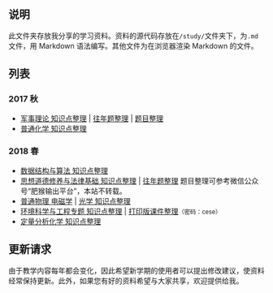 ## 说明
此文件夹存放我分享的学习资料。资料的源代码存放在`/study/`文件夹下，为`.md`文件，用 Markdown 语法编写。其他文件为在浏览器渲染 Markdown 的文件。

## 列表
### 2017 秋
* [军事理论 知识点整理](/军事理论-知识点整理) &#124; [往年题整理](/军事理论-往年题整理) &#124; [题目整理](/军事理论-题目整理)
* [普通化学 知识点整理](/普通化学-知识点整理)

### 2018 春
* [数据结构与算法 知识点整理](/数据结构与算法-知识点整理)
* [思想道德修养与法律基础 知识点整理](/思想道德修养与法律基础-知识点整理) &#124; [往年题整理](/思想道德修养与法律基础-往年题整理) <ref>题目整理可参考微信公众号“肥猴输出平台”，本站不转载。</ref>
* [普通物理 电磁学](/普通物理-电磁学-知识点整理) &#124; [光学 知识点整理](/普通物理-光学-知识点整理)
* [环境科学与工程专题 知识点整理](/环境科学与工程专题-知识点整理) &#124; [打印版课件整理](https://pan.baidu.com/s/1XOFhe1KqlSxUpwM367d5Kw)<small>（密码：cese）</small>
* [定量分析化学 知识点整理](/定量分析化学-知识点整理)

## 更新请求
由于教学内容每年都会变化，因此希望新学期的使用者可以提出修改建议，使资料经常保持更新。此外，如果您有好的资料希望与大家共享，欢迎提供给我。